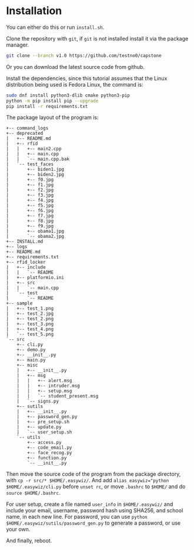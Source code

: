 # Installation

You can either do this or run `install.sh`.

Clone the repository with `git`, if `git` is not installed install it via the package manager.

```bash
git clone --branch v1.0 https://github.com/testno0/capstone
```

Or you can download the latest source code from github.

Install the dependencies, since this tutorial assumes that the Linux distribution being used is Fedora Linux, the command is:

```bash
sudo dnf install python3-dlib cmake python3-pip
python -m pip install pip --upgrade
pip install -r requirements.txt
```

The package layout of the program is:

```
+-- command_logs
+-- deprecated
|   +-- README.md
|   +-- rfid
|   |   +-- main2.cpp
|   |   +-- main.cpp
|   |   `-- main.cpp.bak
|   `-- test_faces
|       +-- biden1.jpg
|       +-- biden2.jpg
|       +-- f0.jpg
|       +-- f1.jpg
|       +-- f2.jpg
|       +-- f3.jpg
|       +-- f4.jpg
|       +-- f5.jpg
|       +-- f6.jpg
|       +-- f7.jpg
|       +-- f8.jpg
|       +-- f9.jpg
|       +-- obama1.jpg
|       `-- obama2.jpg
+-- INSTALL.md
+-- logs
+-- README.md
+-- requirements.txt
+-- rfid_locker
|   +-- include
|   |   `-- README
|   +-- platformio.ini
|   +-- src
|   |   `-- main.cpp
|   `-- test
|       `-- README
+-- sample
|   +-- test_1.png
|   +-- test_2.jpg
|   +-- test_2.png
|   +-- test_3.png
|   +-- test_4.png
|   `-- test_5.png
`-- src
    +-- cli.py
    +-- demo.py
    +-- __init__.py
    +-- main.py
    +-- misc
    |   +-- __init__.py
    |   +-- msg
    |   |   +-- alert.msg
    |   |   +-- intruder.msg
    |   |   +-- setup.msg
    |   |   `-- student_present.msg
    |   `-- signs.py
    +-- sutils
    |   +-- __init__.py
    |   +-- password_gen.py
    |   +-- pre_setup.sh
    |   +-- update.py
    |   `-- user_setup.sh
    `-- utils
        +-- access.py
        +-- code_email.py
        +-- face_recog.py
        +-- function.py
        `-- __init__.py
```

Then move the source code of the program from the package directory, with `cp -r src/* $HOME/.easywiz/`. And add `alias easywiz="python $HOME/.easywiz/cli.py` before `unset rc`, or move `.bashrc` to `$HOME/` and do `source $HOME/.bashrc`.

For user setup, create a file named `user_info` in `$HOME/.easywiz/` and include your email, username, password hash using SHA256, and school name, in each new line. For password, you can use `python $HOME/.easywiz/sutils/password_gen.py` to generate a password, or use your own.

And finally, reboot.
